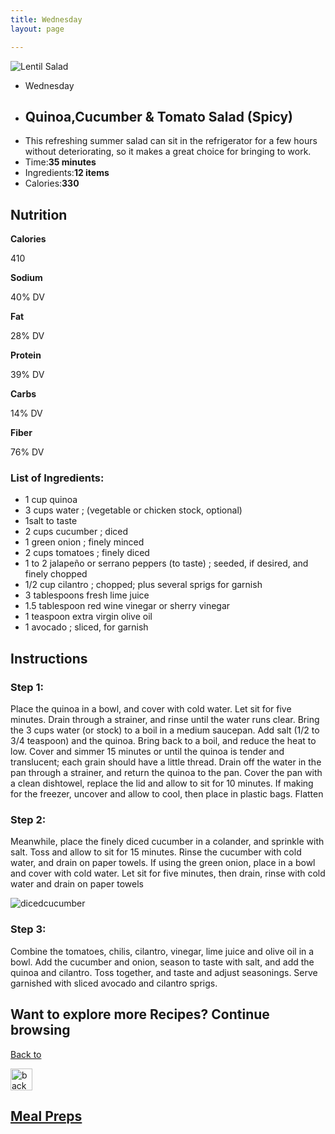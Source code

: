 ```yaml
---
title: Wednesday
layout: page 

---
```

<head>
<link rel="stylesheet" type="text/css" href="http://yui.yahooapis.com/3.18.1/build/cssnormalize/cssnormalize-min.css">
</head>
<div class="recipe-page">
<div class="square"></div>     
 <div class="recipe-boxes"><div class="recipe-box recipe-img"> <img src="/images/mealprep/quinoasalad.png" alt="Lentil Salad"></div>
<div class="recipe-box recipe-info">
  <ul class="recipe-description">
    <li>Wednesday</li>
    <li><h2>Quinoa,Cucumber & Tomato Salad (Spicy)</h2></li>  
    <li>This refreshing summer salad can sit in the refrigerator for a few hours without deteriorating, so it makes a great choice for bringing to work. </li>
    <li>Time:<strong>35 minutes</strong> </li>
    <li>Ingredients:<strong>12 items</strong></li> 
    <li>Calories:<strong>330</strong></li>  
    </ul>
</div>
          </div>
      <div class="ingredients-body">
            <h2>Nutrition</h2>
          <div class="nutrition">
            <div class="n-cards calories">
  <div class="n-container">
    <b>Calories</b>
    <p>410</p>

  </div>              
</div>          
        <div class="n-cards sodium">
  <div class="n-container">
    <b>Sodium</b>
    <p>40% DV</p>  
  </div>
</div> 
    <div class="n-cards fat">
  <div class="n-container">
    <b>Fat</b>
    <p>28% DV</p> 
    </div>
</div> 
            <div class="n-cards protein">
  <div class="n-container">
    <b>Protein</b>
    <p>39% DV</p> 
    </div>
</div> 
     <div class="n-cards carbs">
  <div class="n-container">
    <b>Carbs</b>
    <p>14% DV</p>
  </div>
</div> 
            <div class="n-cards fiber">
  <div class="n-container">
    <b>Fiber</b> 
    <p>76% DV</p> 
  </div>
</div> 
    </div>
      <div class="Ingredients">
      <h3>List of Ingredients:</h3>
      <ul class="ing-list">
          <li>1 cup quinoa</li>
          <li>3 cups water ; (vegetable or chicken stock, optional)
</li>
          <li>1salt to taste</li>
          <li>2 cups cucumber ; diced</li>
          <li>1 green onion ; finely minced</li>
          <li>2 cups tomatoes ; finely diced</li>
          <li>1 to 2 jalapeño or serrano peppers (to taste) ; seeded, if desired, and finely chopped</li>
          <li>1/2 cup cilantro ; chopped; plus several sprigs for garnish</li>
          <li>3 tablespoons fresh lime juice</li>
          <li>1.5 tablespoon red wine vinegar or sherry vinegar</li>
          <li>1 teaspoon extra virgin olive oil</li>
          <li>1 avocado ; sliced, for garnish</li>
          </ul>
      </div>
          <div class="instructions">
          <h2>Instructions</h2>
          <h3>Step 1:</h3>
          <p>Place the quinoa in a bowl, and cover with cold water. Let sit for five minutes. Drain through a strainer, and rinse until the water runs clear. Bring the 3 cups water (or stock) to a boil in a medium saucepan. Add salt (1/2 to 3/4 teaspoon) and the quinoa. Bring back to a boil, and reduce the heat to low. Cover and simmer 15 minutes or until the quinoa is tender and translucent; each grain should have a little thread. Drain off the water in the pan through a strainer, and return the quinoa to the pan. Cover the pan with a clean dishtowel, replace the lid and allow to sit for 10 minutes. If making for the freezer, uncover and allow to cool, then place in plastic bags. Flatten </p>      
          
<h3>Step 2:</h3>
          <p>Meanwhile, place the finely diced cucumber in a colander, and sprinkle with salt. Toss and allow to sit for 15 minutes. Rinse the cucumber with cold water, and drain on paper towels. If using the green onion, place in a bowl and cover with cold water. Let sit for five minutes, then drain, rinse with cold water and drain on paper towels </p>
         <img src="/images/mealprep/dicedcucumber.png" alt="dicedcucumber">  
    <h3>Step 3:</h3>
        <p>Combine the tomatoes, chilis, cilantro, vinegar, lime juice and olive oil in a bowl. Add the cucumber and onion, season to taste with salt, and add the quinoa and cilantro. Toss together, and taste and adjust seasonings. Serve garnished with sliced avocado and cilantro sprigs. </p>
    
      
<section class="back-to">
          <h2>Want to explore more Recipes? Continue browsing</h2>
         <a href="mealprep"> <div class="back-button">
              <p>Back to </p><img src="/images/back.png" alt="back" width="35"> 
             <h1>Meal Preps</h1>
                  </div></a>
      </section>
          </div>
 </div>